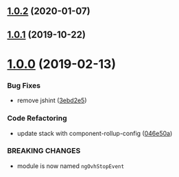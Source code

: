 ## [1.0.2](https://github.com/ovh-ux/ng-ovh-stop-event/compare/v1.0.1...v1.0.2) (2020-01-07)



## [1.0.1](https://github.com/ovh-ux/ng-ovh-stop-event/compare/v1.0.0...v1.0.1) (2019-10-22)



# [1.0.0](https://github.com/ovh-ux/ng-ovh-stop-event/compare/0.1.0...1.0.0) (2019-02-13)


### Bug Fixes

* remove jshint ([3ebd2e5](https://github.com/ovh-ux/ng-ovh-stop-event/commit/3ebd2e5))


### Code Refactoring

* update stack with component-rollup-config ([046e50a](https://github.com/ovh-ux/ng-ovh-stop-event/commit/046e50a))


### BREAKING CHANGES

* module is now named `ngOvhStopEvent`



